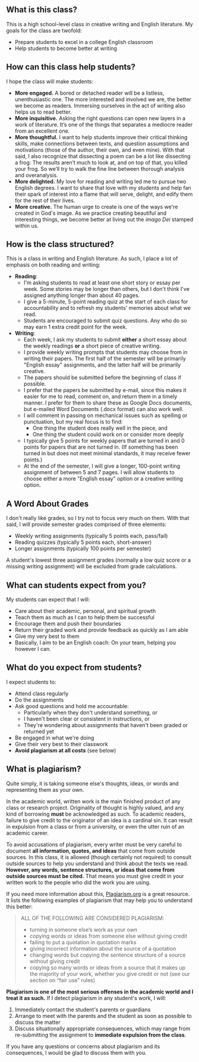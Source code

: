 ## What is this class?
This is a high school-level class in creative writing and English literature. My goals for the class are twofold:
- Prepare students to excel in a college English classroom
- Help students to become better at writing

## How can this class help students?
I hope the class will make students:
- **More engaged.** A bored or detached reader will be a listless, unenthusiastic one. The more interested and involved we are, the better we become as readers. Immersing ourselves in the act of writing also helps us to read better.
- **More inquisitive.** Asking the right questions can open new layers in a work of literature. It’s one of the things that separates a mediocre reader from an excellent one.
- **More thoughtful.** I want to help students improve their critical thinking skills, make connections between texts, and question assumptions and motivations (those of the author, their own, and even mine). With that said, I also recognize that dissecting a poem can be a lot like dissecting a frog: The results aren’t much to look at, and on top of that, you killed your frog. So we’ll try to walk the fine line between thorough analysis and overanalysis.
- **More delighted.** My love for reading and writing led me to pursue two English degrees. I want to share that love with my students and help fan their spark of interest into a flame that will serve, delight, and edify them for the rest of their lives.
- **More creative.** The human urge to create is one of the ways we're created in God's image. As we practice creating beautiful and interesting things, we become better at living out the *imago Dei* stamped within us.

## How is the class structured?
This is a class in writing and English literature. As such, I place a lot of emphasis on both reading and writing:
- **Reading**: 
  - I'm asking students to read at least one short story or essay per week. Some stories may be longer than others, but I don't think I've assigned anything longer than about 40 pages. 
  - I give a 5-minute, 5-point reading quiz at the start of each class for accountability and to refresh my students' memories about what we read.
  - Students are encouraged to submit quiz questions. Any who do so may earn 1 extra credit point for the week.
- **Writing**:
  - Each week, I ask my students to submit **either** a short essay about the weekly readings **or** a short piece of creative writing.
  - I provide weekly writing prompts that students may choose from in writing their papers. The first half of the semester will be primarily "English essay" assignments, and the latter half will be primarily creative.
  - The papers should be submitted before the beginning of class if possible.
  - I prefer that the papers be submitted by e-mail, since this makes it easier for me to read, comment on, and return them in a timely manner. I prefer for them to share these as Google Docs documents, but e-mailed Word Documents (.docx format) can also work well.
  - I will comment in passing on mechanical issues such as spelling or punctuation, but my real focus is to find:
    - One thing the student does really well in the piece, and
    - One thing the student could work on or consider more deeply
  - I typically give 5 points for weekly papers that are turned in and 0 points for papers that are not turned in. (If something has been turned in but does not meet minimal standards, it may receive fewer points.)
  - At the end of the semester, I will give a longer, 100-point writing assignment of between 5 and 7 pages. I will allow students to choose either a more "English essay" option or a creative writing option.

## A Word About Grades
I don't really like grades, so I try not to focus very much on them. With that said, I will provide semester grades comprised of three elements:
- Weekly writing assignments (typically 5 points each, pass/fail)
- Reading quizzes (typically 5 points each, short-answer)
- Longer assignments (typically 100 points per semester)

A student's lowest three assignment grades (normally a low quiz score or a missing writing assignment) will be excluded from grade calculations.

## What can students expect from you?
My students can expect that I will:
- Care about their academic, personal, and spiritual growth
- Teach them as much as I can to help them be successful
- Encourage them and push their boundaries
- Return their graded work and provide feedback as quickly as I am able
- Give my very best to them
- Basically, I aim to be an English coach: On your team, helping you however I can.

## What do you expect from students?
I expect students to:
- Attend class regularly
- Do the assignments
- Ask good questions and hold me accountable:
  - Particularly when they don't understand something, or
  - I haven't been clear or consistent in instructions, or
  - They're wondering about assignments that haven't been graded or returned yet
- Be engaged in what we're doing
- Give their very best to their classwork
- **Avoid plagiarism at all costs** (see below)

## What is plagiarism?
Quite simply, it is taking someone else's thoughts, ideas, or words and representing them as your own. 

In the academic world, written work is the main finished product of any class or research project. Originality of thought is highly valued, and any kind of borrowing **must** be acknowledged as such. To academic readers, failure to give credit to the originator of an idea is a cardinal sin. It can result in expulsion from a class or from a university, or even the utter ruin of an academic career.

To avoid accusations of plagiarism, every writer must be very careful to document **all information, quotes, and ideas** that come from outside sources. In this class, it is allowed (though certainly not required) to consult outside sources to help you understand and think about the texts we read. **However, any words, sentence structures, or ideas that come from outside sources must be cited.** That means you must give credit in your written work to the people who did the work you are using.

If you need more information about this, [Plagiarism.org](https://www.plagiarism.org/) is a great resource. It lists the following examples of plagiarism that may help you to understand this better:
>ALL OF THE FOLLOWING ARE CONSIDERED PLAGIARISM:
><ul><li>turning in someone else’s work as your own
><li>copying words or ideas from someone else without giving credit
><li>failing to put a quotation in quotation marks
><li>giving incorrect information about the source of a quotation
><li>changing words but copying the sentence structure of a source without giving credit
><li>copying so many words or ideas from a source that it makes up the majority of your work, whether you give credit or not (see our section on “fair use” rules)</ul>

**Plagiarism is one of the most serious offenses in the academic world and I treat it as such.** If I detect plagiarism in any student's work, I will:
1. Immediately contact the student's parents or guardians
2. Arrange to meet with the parents and the student as soon as possible to discuss the matter
3. Discuss situationally appropriate consequences, which may range from re-submitting the assignment to **immediate expulsion from the class**.

If you have any questions or concerns about plagiarism and its consequences, I would be glad to discuss them with you.
